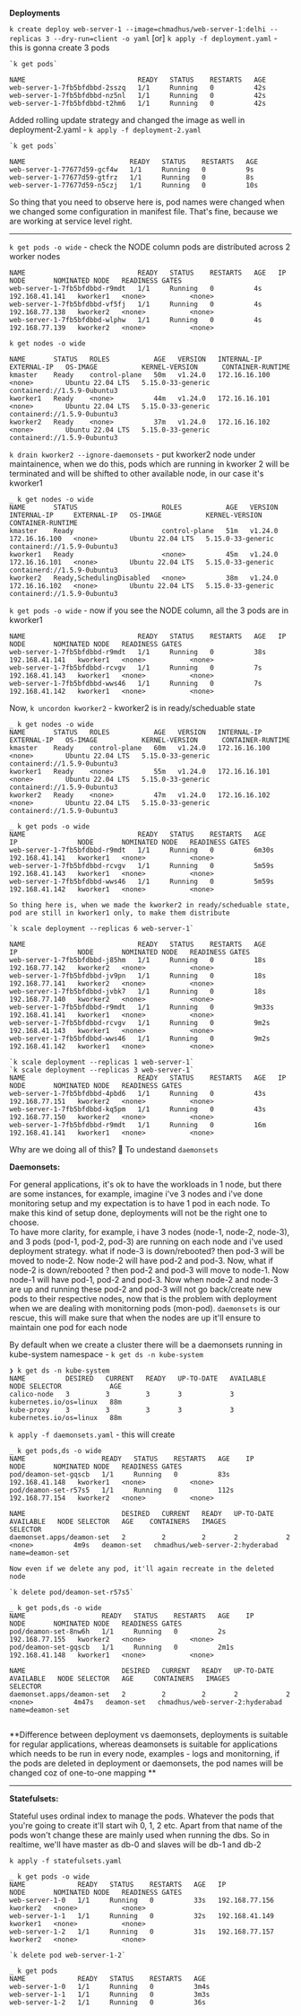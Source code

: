 **Deployments**

`k create deploy web-server-1 --image=chmadhus/web-server-1:delhi --replicas 3 --dry-run=client -o yaml`  [or]  `k apply -f deployment.yaml` - this is gonna create 3 pods

```
`k get pods`

NAME                            READY   STATUS    RESTARTS   AGE
web-server-1-7fb5bfdbbd-2sszq   1/1     Running   0          42s
web-server-1-7fb5bfdbbd-nz5nl   1/1     Running   0          42s
web-server-1-7fb5bfdbbd-t2hm6   1/1     Running   0          42s

```

Added rolling update strategy and changed the image as well in deployment-2.yaml - `k apply -f deployment-2.yaml`

```
`k get pods`

NAME                          READY   STATUS    RESTARTS   AGE
web-server-1-77677d59-gcf4w   1/1     Running   0          9s
web-server-1-77677d59-gtfrz   1/1     Running   0          8s
web-server-1-77677d59-n5czj   1/1     Running   0          10s

```

So thing that you need to observe here is, pod names were changed when we changed some configuration in manifest file. That's fine, because we are working at service level right. </br>


--------------

`k get pods -o wide` - check the NODE column pods are distributed across 2 worker nodes
```
NAME                            READY   STATUS    RESTARTS   AGE   IP               NODE       NOMINATED NODE   READINESS GATES
web-server-1-7fb5bfdbbd-r9mdt   1/1     Running   0          4s    192.168.41.141   kworker1   <none>           <none>
web-server-1-7fb5bfdbbd-vf5fj   1/1     Running   0          4s    192.168.77.138   kworker2   <none>           <none>
web-server-1-7fb5bfdbbd-wlphw   1/1     Running   0          4s    192.168.77.139   kworker2   <none>           <none>

```

`k get nodes -o wide`
```
NAME       STATUS   ROLES           AGE   VERSION   INTERNAL-IP     EXTERNAL-IP   OS-IMAGE           KERNEL-VERSION      CONTAINER-RUNTIME
kmaster    Ready    control-plane   50m   v1.24.0   172.16.16.100   <none>        Ubuntu 22.04 LTS   5.15.0-33-generic   containerd://1.5.9-0ubuntu3
kworker1   Ready    <none>          44m   v1.24.0   172.16.16.101   <none>        Ubuntu 22.04 LTS   5.15.0-33-generic   containerd://1.5.9-0ubuntu3
kworker2   Ready    <none>          37m   v1.24.0   172.16.16.102   <none>        Ubuntu 22.04 LTS   5.15.0-33-generic   containerd://1.5.9-0ubuntu3
```
`k drain kworker2 --ignore-daemonsets` - put kworker2 node under maintainence, when we do this, pods which are running in kworker 2 will be terminated and will be shifted to other available node, in our case it's kworker1

```
_ k get nodes -o wide
NAME       STATUS                     ROLES           AGE   VERSION   INTERNAL-IP     EXTERNAL-IP   OS-IMAGE           KERNEL-VERSION      CONTAINER-RUNTIME
kmaster    Ready                      control-plane   51m   v1.24.0   172.16.16.100   <none>        Ubuntu 22.04 LTS   5.15.0-33-generic   containerd://1.5.9-0ubuntu3
kworker1   Ready                      <none>          45m   v1.24.0   172.16.16.101   <none>        Ubuntu 22.04 LTS   5.15.0-33-generic   containerd://1.5.9-0ubuntu3
kworker2   Ready,SchedulingDisabled   <none>          38m   v1.24.0   172.16.16.102   <none>        Ubuntu 22.04 LTS   5.15.0-33-generic   containerd://1.5.9-0ubuntu3
```
`k get pods -o wide` - now if you see the NODE column, all the 3 pods are in kworker1
```
NAME                            READY   STATUS    RESTARTS   AGE   IP               NODE       NOMINATED NODE   READINESS GATES
web-server-1-7fb5bfdbbd-r9mdt   1/1     Running   0          38s   192.168.41.141   kworker1   <none>           <none>
web-server-1-7fb5bfdbbd-rcvgv   1/1     Running   0          7s    192.168.41.143   kworker1   <none>           <none>
web-server-1-7fb5bfdbbd-wws46   1/1     Running   0          7s    192.168.41.142   kworker1   <none>           <none>

```
Now, `k uncordon kworker2` - kworker2 is in ready/scheduable state
```
_ k get nodes -o wide
NAME       STATUS   ROLES           AGE   VERSION   INTERNAL-IP     EXTERNAL-IP   OS-IMAGE           KERNEL-VERSION      CONTAINER-RUNTIME
kmaster    Ready    control-plane   60m   v1.24.0   172.16.16.100   <none>        Ubuntu 22.04 LTS   5.15.0-33-generic   containerd://1.5.9-0ubuntu3
kworker1   Ready    <none>          55m   v1.24.0   172.16.16.101   <none>        Ubuntu 22.04 LTS   5.15.0-33-generic   containerd://1.5.9-0ubuntu3
kworker2   Ready    <none>          47m   v1.24.0   172.16.16.102   <none>        Ubuntu 22.04 LTS   5.15.0-33-generic   containerd://1.5.9-0ubuntu3

_ k get pods -o wide
NAME                            READY   STATUS    RESTARTS   AGE     IP               NODE       NOMINATED NODE   READINESS GATES
web-server-1-7fb5bfdbbd-r9mdt   1/1     Running   0          6m30s   192.168.41.141   kworker1   <none>           <none>
web-server-1-7fb5bfdbbd-rcvgv   1/1     Running   0          5m59s   192.168.41.143   kworker1   <none>           <none>
web-server-1-7fb5bfdbbd-wws46   1/1     Running   0          5m59s   192.168.41.142   kworker1   <none>           <none>

So thing here is, when we made the kworker2 in ready/scheduable state, pod are still in kworker1 only, to make them distribute

`k scale deployment --replicas 6 web-server-1`

NAME                            READY   STATUS    RESTARTS   AGE     IP               NODE       NOMINATED NODE   READINESS GATES
web-server-1-7fb5bfdbbd-j85hm   1/1     Running   0          18s     192.168.77.142   kworker2   <none>           <none>
web-server-1-7fb5bfdbbd-jv9pn   1/1     Running   0          18s     192.168.77.141   kworker2   <none>           <none>
web-server-1-7fb5bfdbbd-jvbk7   1/1     Running   0          18s     192.168.77.140   kworker2   <none>           <none>
web-server-1-7fb5bfdbbd-r9mdt   1/1     Running   0          9m33s   192.168.41.141   kworker1   <none>           <none>
web-server-1-7fb5bfdbbd-rcvgv   1/1     Running   0          9m2s    192.168.41.143   kworker1   <none>           <none>
web-server-1-7fb5bfdbbd-wws46   1/1     Running   0          9m2s    192.168.41.142   kworker1   <none>           <none>

`k scale deployment --replicas 1 web-server-1`
`k scale deployment --replicas 3 web-server-1`
NAME                            READY   STATUS    RESTARTS   AGE   IP               NODE       NOMINATED NODE   READINESS GATES
web-server-1-7fb5bfdbbd-4pbd6   1/1     Running   0          43s   192.168.77.151   kworker2   <none>           <none>
web-server-1-7fb5bfdbbd-kq5pm   1/1     Running   0          43s   192.168.77.150   kworker2   <none>           <none>
web-server-1-7fb5bfdbbd-r9mdt   1/1     Running   0          16m   192.168.41.141   kworker1   <none>           <none>

```
Why are we doing all of this? :thinking: To undestand `daemonsets` </br> 

**Daemonsets:**

For general applications, it's ok to have the workloads in 1 node, but there are some instances, for example, imagine i've 3 nodes and i've done monitoring setup and my expectation is to have 1 pod in each node. To make this kind of setup done, deployments will not be the right one to choose. </br>
To have more clarity, for example, i have 3 nodes (node-1, node-2, node-3), and 3 pods (pod-1, pod-2, pod-3) are running on each node and i've used deployment strategy. what if node-3 is down/rebooted? then pod-3 will be moved to node-2. Now node-2 will have pod-2 and pod-3. Now, what if node-2 is down/rebooted ? then pod-2 and pod-3 will move to node-1. Now node-1 will have pod-1, pod-2 and pod-3. Now when node-2 and node-3 are up and running these pod-2 and pod-3 will not go back/create new pods to their respective nodes, now that is the problem with deployment when we are dealing with monitorning pods (mon-pod). `daemonsets` is our rescue, this will make sure that when the nodes are up it'll ensure to maintain one pod for each node </br>

By default when we create a cluster there will be a daemonsets running in kube-system namespace - `k get ds -n kube-system`
```
❯ k get ds -n kube-system
NAME          DESIRED   CURRENT   READY   UP-TO-DATE   AVAILABLE   NODE SELECTOR            AGE
calico-node   3         3         3       3            3           kubernetes.io/os=linux   88m
kube-proxy    3         3         3       3            3           kubernetes.io/os=linux   88m
```

`k apply -f daemonsets.yaml` - this will create 
```
_ k get pods,ds -o wide
NAME                   READY   STATUS    RESTARTS   AGE    IP               NODE       NOMINATED NODE   READINESS GATES
pod/deamon-set-gqscb   1/1     Running   0          83s    192.168.41.148   kworker1   <none>           <none>
pod/deamon-set-r57s5   1/1     Running   0          112s   192.168.77.154   kworker2   <none>           <none>

NAME                        DESIRED   CURRENT   READY   UP-TO-DATE   AVAILABLE   NODE SELECTOR   AGE    CONTAINERS   IMAGES                            SELECTOR
daemonset.apps/deamon-set   2         2         2       2            2           <none>          4m9s   deamon-set   chmadhus/web-server-2:hyderabad   name=deamon-set

Now even if we delete any pod, it'll again recreate in the deleted node

`k delete pod/deamon-set-r57s5`

_ k get pods,ds -o wide
NAME                   READY   STATUS    RESTARTS   AGE    IP               NODE       NOMINATED NODE   READINESS GATES
pod/deamon-set-8nw6h   1/1     Running   0          2s     192.168.77.155   kworker2   <none>           <none>
pod/deamon-set-gqscb   1/1     Running   0          2m1s   192.168.41.148   kworker1   <none>           <none>

NAME                        DESIRED   CURRENT   READY   UP-TO-DATE   AVAILABLE   NODE SELECTOR   AGE     CONTAINERS   IMAGES                            SELECTOR
daemonset.apps/deamon-set   2         2         2       2            2           <none>          4m47s   deamon-set   chmadhus/web-server-2:hyderabad   name=deamon-set


```
**Difference between deployment vs daemonsets, deployments is suitable for regular applications, whereas deamonsets is suitable for applications which needs to be run in every node, examples - logs and monitorning, if the pods are deleted in deployment or daemonsets, the pod names will be changed coz of one-to-one mapping **

------

**Statefulsets:**

Stateful uses ordinal index to manage the pods. Whatever the pods that you're going to create it'll start wih 0, 1, 2 etc. Apart from that name of the pods won't change these are mainly used when running the dbs. So in realtime, we'll have master as db-0 and slaves will be db-1 and db-2

`k apply -f statefulsets.yaml`

```
_ k get pods -o wide
NAME             READY   STATUS    RESTARTS   AGE   IP               NODE       NOMINATED NODE   READINESS GATES
web-server-1-0   1/1     Running   0          33s   192.168.77.156   kworker2   <none>           <none>
web-server-1-1   1/1     Running   0          32s   192.168.41.149   kworker1   <none>           <none>
web-server-1-2   1/1     Running   0          31s   192.168.77.157   kworker2   <none>           <none>

`k delete pod web-server-1-2`

_ k get pods
NAME             READY   STATUS    RESTARTS   AGE
web-server-1-0   1/1     Running   0          3m4s
web-server-1-1   1/1     Running   0          3m3s
web-server-1-2   1/1     Running   0          36s

```


